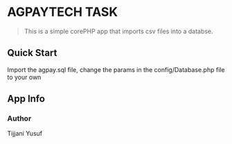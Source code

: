 # AGPAYTECH TASK

> This is a simple corePHP app that imports csv files into a databse.

## Quick Start

Import the agpay.sql file, change the params in the config/Database.php file to your own

## App Info

### Author

Tijjani Yusuf